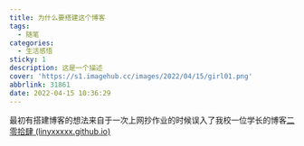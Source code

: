 ```yaml
---
title: 为什么要搭建这个博客
tags:
  - 随笔
categories:
  - 生活感悟
sticky: 1
description: 这是一个描述
cover: 'https://s1.imagehub.cc/images/2022/04/15/girl01.png'
abbrlink: 31861
date: 2022-04-15 10:36:29
---
```


最初有搭建博客的想法来自于一次上网抄作业的时候误入了我校一位学长的博客[二零拾肆 (linyxxxxx.github.io)](https://linyxxxxx.github.io/)


